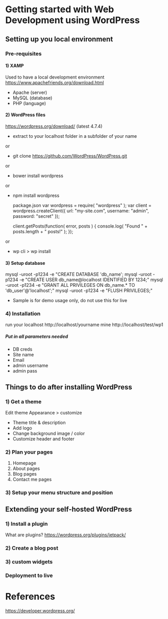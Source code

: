 # Getting started with Web Development using WordPress

## Setting up you local environment

### Pre-requisites

#### 1) XAMP
Used to have a local development environment
https://www.apachefriends.org/download.html

* Apache (server)
* MySQL (database)
* PHP (language)

#### 2) WordPress files
https://wordpress.org/download/ (latest 4.7.4)
* extract to your localhost folder in a subfolder of your name

or 

* git clone https://github.com/WordPress/WordPress.git

or

* bower install wordpress

or

* npm install wordpress

  package.json
    var wordpress = require( "wordpress" );
    var client = wordpress.createClient({
      url: "my-site.com",
      username: "admin",
      password: "secret"
    });
 
    client.getPosts(function( error, posts ) {
        console.log( "Found " + posts.length + " posts!" );
    });
    
or 

* wp cli > wp install



#### 3) Setup database
mysql -uroot -p1234 -e "CREATE DATABASE 'db_name';
mysql -uroot -p1234 -e "CREATE USER db_name@localhost IDENTIFIED BY 1234;"
mysql -uroot -p1234 -e "GRANT ALL PRIVILEGES ON db_name.* TO 'db_user'@'localhost';"
mysql -uroot -p1234 -e "FLUSH PRIVILEGES;"
* Sample is for demo usage only, do not use this for live

### 4) Installation
run your localhost
http://localhost/yourname
mine
http://localhost/test/wp1

##### Put in all parameters needed
- DB creds
- Site name
- Email
- admin username
- admin pass

## Things to do after installing WordPress

### 1) Get a theme

Edit theme
Appearance > customize
- Theme title & description
- Add logo
- Change background image / color
- Customize header and footer

### 2) Plan your pages
1. Homepage
2. About pages
3. Blog pages
4. Contact me pages

### 3) Setup your menu structure and position

## Extending your self-hosted WordPress

### 1) Install a plugin
What are plugins?
https://wordpress.org/plugins/jetpack/

### 2) Create a blog post

### 3) custom widgets


### Deployment to live




# References
https://developer.wordpress.org/
